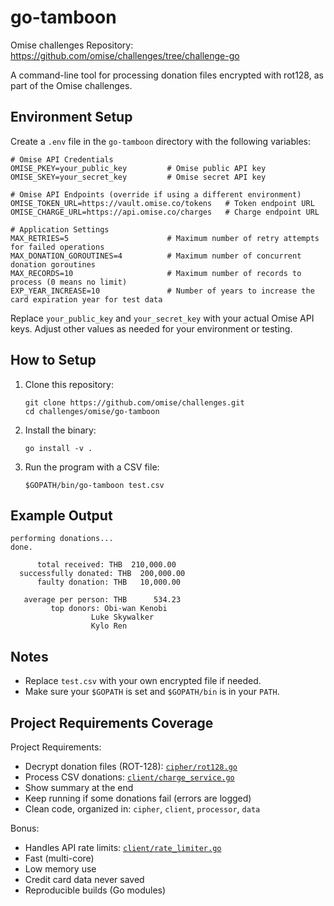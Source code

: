 # go-tamboon

Omise challenges Repository: https://github.com/omise/challenges/tree/challenge-go

A command-line tool for processing donation files encrypted with rot128, as part of the Omise challenges.


## Environment Setup


Create a `.env` file in the `go-tamboon` directory with the following variables:

```dotenv
# Omise API Credentials
OMISE_PKEY=your_public_key         # Omise public API key
OMISE_SKEY=your_secret_key         # Omise secret API key

# Omise API Endpoints (override if using a different environment)
OMISE_TOKEN_URL=https://vault.omise.co/tokens   # Token endpoint URL
OMISE_CHARGE_URL=https://api.omise.co/charges   # Charge endpoint URL

# Application Settings
MAX_RETRIES=5                      # Maximum number of retry attempts for failed operations
MAX_DONATION_GOROUTINES=4          # Maximum number of concurrent donation goroutines
MAX_RECORDS=10                     # Maximum number of records to process (0 means no limit)
EXP_YEAR_INCREASE=10               # Number of years to increase the card expiration year for test data
```

Replace `your_public_key` and `your_secret_key` with your actual Omise API keys. Adjust other values as needed for your environment or testing.

## How to Setup

1. Clone this repository:
   ```
   git clone https://github.com/omise/challenges.git
   cd challenges/omise/go-tamboon
   ```

2. Install the binary:
   ```
   go install -v .
   ```

3. Run the program with a CSV file:
   ```
   $GOPATH/bin/go-tamboon test.csv
   ```

## Example Output

```
performing donations...
done.

      total received: THB  210,000.00
  successfully donated: THB  200,000.00
      faulty donation: THB   10,000.00

   average per person: THB      534.23
         top donors: Obi-wan Kenobi
                  Luke Skywalker
                  Kylo Ren
```

## Notes
- Replace `test.csv` with your own encrypted file if needed.
- Make sure your `$GOPATH` is set and `$GOPATH/bin` is in your `PATH`.

## Project Requirements Coverage

Project Requirements:

- Decrypt donation files (ROT-128): [`cipher/rot128.go`](cipher/rot128.go)
- Process CSV donations: [`client/charge_service.go`](omise/go-tamboon/client/charge_service.go)
- Show summary at the end
- Keep running if some donations fail (errors are logged)
- Clean code, organized in: `cipher`, `client`, `processor`, `data`

Bonus:
- Handles API rate limits: [`client/rate_limiter.go`](omise/go-tamboon/client/rate_limiter.go)
- Fast (multi-core)
- Low memory use
- Credit card data never saved
- Reproducible builds (Go modules)
